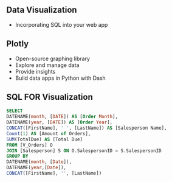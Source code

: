 ## Data  Visualization
- Incorporating SQL into your web app

## Plotly
- Open-source graphing library 
- Explore and manage data
- Provide insights 
- Build data apps in Python with Dash


## SQL FOR Visualization
```sql
SELECT 
DATENAME(month, [DATE]) AS [Order Month],
DATENAME(year, [DATE]) AS [Order Year],
CONCAT([FirstName], ' ', [LastName]) AS [Salesperson Name], 
Count(1) AS [Amount of Orders],
SUM(TotalDue) AS [Total Due]
FROM [V_Orders] O
JOIN [Salesperson] S ON O.SalespersonID = S.SalespersonID
GROUP BY 
DATENAME(month, [Date]),
DATENAME(year,[Date]),
CONCAT([FirstName], '', [LastName])
```